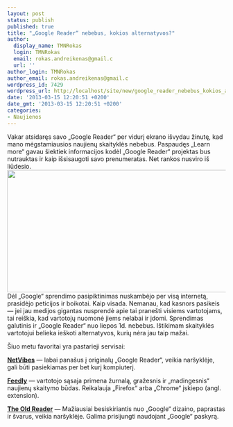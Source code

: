 ```yaml
---
layout: post
status: publish
published: true
title: "„Google Reader“ nebebus, kokios alternatyvos?"
author:
  display_name: TMNRokas
  login: TMNRokas
  email: rokas.andreikenas@gmail.c
  url: ''
author_login: TMNRokas
author_email: rokas.andreikenas@gmail.c
wordpress_id: 7429
wordpress_url: http://localhost/site/new/google_reader_nebebus_kokios_alternatyvos/
date: '2013-03-15 12:20:51 +0200'
date_gmt: '2013-03-15 12:20:51 +0200'
categories:
- Naujienos
---
```

<p>
	Vakar atsidaręs savo &bdquo;Google Reader&ldquo; per vidurį ekrano i&scaron;vydau žinutę, kad mano mėgstamiausios naujienų skaityklės nebebus. Paspaudęs &bdquo;Learn more&ldquo; gavau &scaron;iektiek informacijos kodėl &bdquo;Google Reader&ldquo; projektas bus nutrauktas ir kaip i&scaron;sisaugoti savo prenumeratas. Net rankos nusviro i&scaron; liūdesio. <img alt="" src="http://technews.lt/userfiles/screen-googlereader.jpg" style="width: 520px; height: 282px;" /> Dėl &bdquo;Google&ldquo; sprendimo pasipiktinimas nuskambėjo per visą internetą, prasidėjo peticijos ir boikotai. Kaip visada. Nemanau, kad kasnors pasikeis &mdash; jei jau medijos gigantas nusprendė apie tai prane&scaron;ti visiems vartotojams, tai rei&scaron;kia, kad vartotojų nuomonė jiems nelabai ir įdomi. Sprendimas galutinis ir &bdquo;Google Reader&ldquo; nuo liepos 1d. nebebus. I&scaron;tikimam skaityklės vartotojui belieka ie&scaron;koti alternatyvos, kurių nėra jau taip mažai.</p>
<p>
	&Scaron;iuo metu favoritai yra pastarieji servisai:</p>
<p>
	<a href="http://www.netvibes.com/en" target="_blank"><strong>NetVibes</strong></a> &mdash; labai pana&scaron;us į originalų &bdquo;Google Reader&ldquo;, veikia nar&scaron;yklėje, gali būti pasiekiamas per bet kurį kompiuterį.</p>
<p>
	<a href="http://feedly.com/" target="_blank"><strong>Feedly</strong></a> &mdash; vartotojo sąsaja primena žurnalą, gražesnis ir &bdquo;madingesnis&ldquo; naujienų skaitymo būdas. Reikalauja &bdquo;Firefox&ldquo; arba &bdquo;Chrome&ldquo; įskiepo (angl. extension).</p>
<p>
	<a href="http://theoldreader.com" target="_blank"><strong>The Old Reader</strong></a> &mdash; Mažiausiai besiskiriantis nuo &bdquo;Google&ldquo; dizaino, paprastas ir &scaron;varus, veikia nar&scaron;yklėje. Galima prisijungti naudojant &bdquo;Google&ldquo; paskyrą.</p>
